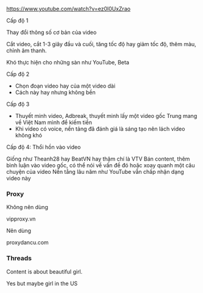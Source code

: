 https://www.youtube.com/watch?v=ez0l0UxZrao

Cấp độ 1

Thay đổi thông số cơ bản của video

Cắt video, cắt 1-3 giây đầu và cuối, tăng tốc độ hay giảm tốc độ, thêm màu, chỉnh âm thanh.

Khó thực hiện cho những sàn như YouTube, Beta

Cấp độ 2

- Chọn đoạn video hay của một video dài
- Cách này hay nhưng không bền

Cấp độ 3

- Thuyết minh video, Adbreak, thuyết minh lấy một video gốc Trung mang về Việt Nam mình để kiếm tiền
- Khi video có voice, nền tảng đã đánh giá là sáng tạo nên lách video không khó

Cấp độ 4: Thổi hồn vào video

Giống như Theanh28 hay BeatVN hay thậm chí là VTV
Bán content, thêm bình luận vào video gốc, có thể nói về vấn đề đó hoặc xoay quanh một câu chuyện của video
Nền tẳng lâu năm như YouTube vẫn chấp nhận dạng video này

### Proxy

Không nên dùng 

vipproxy.vn

Nên dùng 

proxydancu.com

### Threads

Content is about beautiful girl.

Yes but maybe girl in the US
